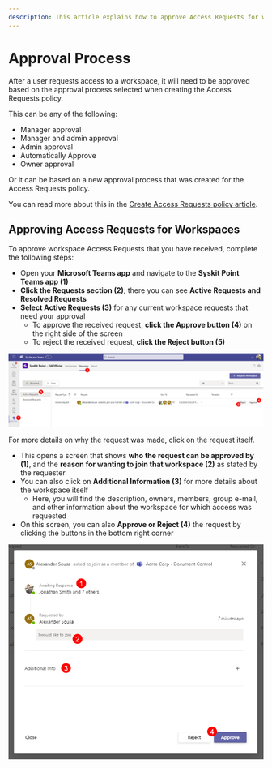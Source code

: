 ```yaml
---
description: This article explains how to approve Access Requests for workspaces in Syskit Point. 
---
```


#  Approval Process

After a user requests access to a workspace, it will need to be approved based on the approval process selected when creating the Access Requests policy.

This can be any of the following:
 * Manager approval
 * Manager and admin approval
 * Admin approval
 * Automatically Approve
 * Owner approval

Or it can be based on a new approval process that was created for the Access Requests policy. 

You can read more about this in the [Create Access Requests policy article](create-access-requests-policy.md).

## Approving Access Requests for Workspaces

To approve workspace Access Requests that you have received, complete the following steps:  
 * Open your **Microsoft Teams app** and navigate to the **Syskit Point Teams app (1)**
 * **Click the Requests section (2)**; there you can see **Active Requests and Resolved Requests**
* **Select Active Requests (3)** for any current workspace requests that need your approval
  * To approve the received request, **click the Approve button (4)** on the right side of the screen
  * To reject the received request, **click the Reject button (5)**

![Approval Process for Workspaces](../../../static/img/access-request-approve-or-reject.png)
  
For more details on why the request was made, click on the request itself.

  * This opens a screen that shows **who the request can be approved by (1)**, and the **reason for wanting to join that  workspace (2)** as stated by the requester
  * You can also click on **Additional Information (3)** for more details about the workspace itself
    * Here, you will find the description, owners, members, group e-mail, and other information about the workspace for which access was requested
  * On this screen, you can also **Approve or Reject (4)** the request by clicking the buttons in the bottom right corner


![Workspaces Approval - More Information](../../../static/img/access-request-details.png)